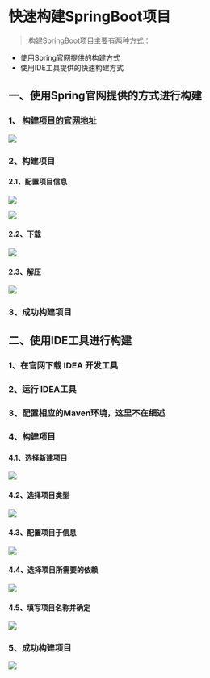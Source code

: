 # 快速构建SpringBoot项目

> 构建SpringBoot项目主要有两种方式：

- 使用Spring官网提供的构建方式
- 使用IDE工具提供的快速构建方式

## 一、使用Spring官网提供的方式进行构建

### 1、 [构建项目的官网地址](https://start.spring.io)

![](p1.png)

### 2、构建项目

####  2.1、配置项目信息

![](p2.png)

![](P3.png)

####  2.2、下载

![](p4.png)

#### 2.3、解压

![](p5.png)

### 3、成功构建项目





## 二、使用IDE工具进行构建

### 1、在官网下载 IDEA 开发工具

### 2、运行 IDEA工具

### 3、配置相应的Maven环境，这里不在细述

### 4、构建项目

#### 4.1、选择新建项目

![](t1.png)

#### 4.2、选择项目类型

![](t2.png)

#### 4.3、配置项目于信息

![](t3.png)

#### 4.4、选择项目所需要的依赖

![](t4.png)

#### 4.5、填写项目名称并确定

![](t5.png)

### 5、成功构建项目

![](t6.png)